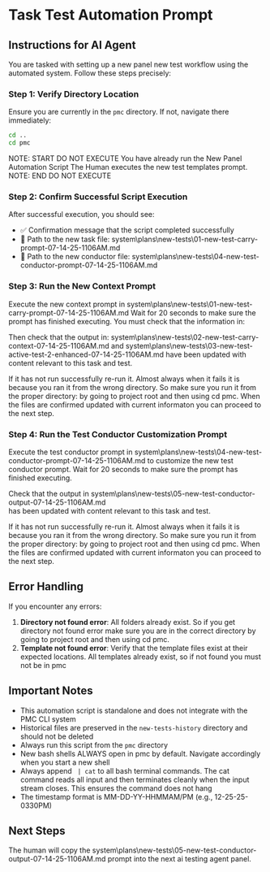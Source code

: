 # Task Test Automation Prompt

## Instructions for AI Agent

You are tasked with setting up a new panel new test workflow using the automated system. Follow these steps precisely:

### Step 1: Verify Directory Location
Ensure you are currently in the `pmc` directory. If not, navigate there immediately:

```bash
cd ..
cd pmc
```

NOTE: START DO NOT EXECUTE
You have already run the New Panel Automation Script
The Human executes the new test templates prompt. 
NOTE: END DO NOT EXECUTE

### Step 2: Confirm Successful Script Execution

After successful execution, you should see:
- ✅ Confirmation message that the script completed successfully
- 📄 Path to the new task file: system\plans\new-tests\01-new-test-carry-prompt-07-14-25-1106AM.md
- 📄 Path to the new conductor file: system\plans\new-tests\04-new-test-conductor-prompt-07-14-25-1106AM.md

### Step 3: Run the New Context Prompt

Execute the new context prompt in system\plans\new-tests\01-new-test-carry-prompt-07-14-25-1106AM.md
Wait for 20 seconds to make sure the prompt has finished executing. You must check that the information in: 

Then check that the output in:
system\plans\new-tests\02-new-test-carry-context-07-14-25-1106AM.md and system\plans\new-tests\03-new-test-active-test-2-enhanced-07-14-25-1106AM.md
have been updated with content relevant to this task and test.

If it has not run successfully re-run it. Almost always when it fails it is because you ran it from the wrong directory. So make sure you run it from the proper directory: by going to project root and then using cd pmc. When the files are confirmed updated with current informaton you can proceed to the next step. 

### Step 4: Run the Test Conductor Customization Prompt 

Execute the test conductor prompt in system\plans\new-tests\04-new-test-conductor-prompt-07-14-25-1106AM.md to customize the new test conductor prompt. 
Wait for 20 seconds to make sure the prompt has finished executing. 

Check that the output in system\plans\new-tests\05-new-test-conductor-output-07-14-25-1106AM.md  
has been updated with content relevant to this task and test.

If it has not run successfully re-run it. Almost always when it fails it is because you ran it from the wrong directory. So make sure you run it from the proper directory: by going to project root and then using cd pmc. When the files are confirmed updated with current informaton you can proceed to the next step. 

## Error Handling

If you encounter any errors:

1. **Directory not found error**: All folders already exist. So if you get directory not found error make sure you are in the correct directory by going to project root and then using cd pmc.
2. **Template not found error**: Verify that the template files exist at their expected locations. All templates already exist, so if not found you must not be in pmc

## Important Notes

- This automation script is standalone and does not integrate with the PMC CLI system
- Historical files are preserved in the `new-tests-history` directory and should not be deleted
- Always run this script from the `pmc` directory
- New bash shells ALWAYS open in pmc by default. Navigate accordingly when you start a new shell
- Always append ` | cat` to all bash terminal commands. The cat command reads all input and then terminates cleanly when the input stream closes. This ensures the command does not hang
- The timestamp format is MM-DD-YY-HHMMAM/PM (e.g., 12-25-25-0330PM)


## Next Steps
The human will copy the system\plans\new-tests\05-new-test-conductor-output-07-14-25-1106AM.md prompt into the next ai testing agent panel.
